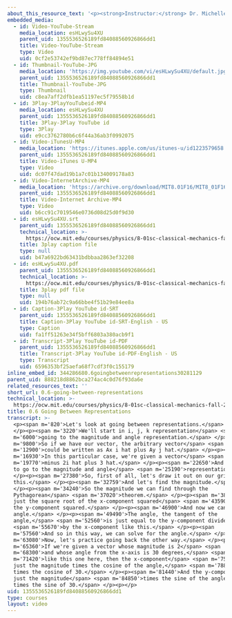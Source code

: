 ```yaml
---
about_this_resource_text: '<p><strong>Instructor:</strong> Dr. Michelle Tomasik</p>'
embedded_media:
  - id: Video-YouTube-Stream
    media_location: esHLwySu4XU
    parent_uid: 1355536526189fd84088560926866dd1
    title: Video-YouTube-Stream
    type: Video
    uid: 0cf2e53742ef9bd87ec778ff84894e51
  - id: Thumbnail-YouTube-JPG
    media_location: 'https://img.youtube.com/vi/esHLwySu4XU/default.jpg'
    parent_uid: 1355536526189fd84088560926866dd1
    title: Thumbnail-YouTube-JPG
    type: Thumbnail
    uid: c8ea7aff2dfb1ea51197ec5f79558b1d
  - id: 3Play-3PlayYouTubeid-MP4
    media_location: esHLwySu4XU
    parent_uid: 1355536526189fd84088560926866dd1
    title: 3Play-3Play YouTube id
    type: 3Play
    uid: e9cc3762780b6c6f44a36ab3f0992075
  - id: Video-iTunesU-MP4
    media_location: 'https://itunes.apple.com/us/itunes-u/id1223579658'
    parent_uid: 1355536526189fd84088560926866dd1
    title: Video-iTunes U-MP4
    type: Video
    uid: dc07f47dad19b1a7c01b134009178a83
  - id: Video-InternetArchive-MP4
    media_location: 'https://archive.org/download/MIT8.01F16/MIT8_01F16_L00v06_360p.mp4'
    parent_uid: 1355536526189fd84088560926866dd1
    title: Video-Internet Archive-MP4
    type: Video
    uid: b6cc91c7019546e0736d08d25d0f9d30
  - id: esHLwySu4XU.srt
    parent_uid: 1355536526189fd84088560926866dd1
    technical_location: >-
      https://ocw.mit.edu/courses/physics/8-01sc-classical-mechanics-fall-2016/review-vectors/0.6-going-between-representations/0.6-going-between-representations/esHLwySu4XU.srt
    title: 3play caption file
    type: null
    uid: b47a6922bd63431bdbbaa2863ef32208
  - id: esHLwySu4XU.pdf
    parent_uid: 1355536526189fd84088560926866dd1
    technical_location: >-
      https://ocw.mit.edu/courses/physics/8-01sc-classical-mechanics-fall-2016/review-vectors/0.6-going-between-representations/0.6-going-between-representations/esHLwySu4XU.pdf
    title: 3play pdf file
    type: null
    uid: 194b76ab72c9a66bbe4f51b29e84ee8a
  - id: Caption-3Play YouTube id-SRT
    parent_uid: 1355536526189fd84088560926866dd1
    title: Caption-3Play YouTube id-SRT-English - US
    type: Caption
    uid: fa1ff51263e34f5bff6803a380acb9f1
  - id: Transcript-3Play YouTube id-PDF
    parent_uid: 1355536526189fd84088560926866dd1
    title: Transcript-3Play YouTube id-PDF-English - US
    type: Transcript
    uid: 6596353bf25aefa68f7cdf3f0c155179
inline_embed_id: 344286680.6goingbetweenrepresentations30281129
parent_uid: 888218d8862bca274ac4c0d76f93da6e
related_resources_text: ''
short_url: 0.6-going-between-representations
technical_location: >-
  https://ocw.mit.edu/courses/physics/8-01sc-classical-mechanics-fall-2016/review-vectors/0.6-going-between-representations/0.6-going-between-representations
title: 0.6 Going Between Representations
transcript: >-
  <p><span m='820'>Let's look at going between representations.</span>
  </p><p><span m='3220'>We'll start in i, j, k representation</span> <span
  m='6000'>going to the magnitude and angle representation.</span> </p><p><span
  m='9800'>So if we have our vector, the arbitrary vector</span> <span
  m='12900'>could be written as Ax i hat plus Ay j hat.</span> </p><p><span
  m='16930'>In this particular case, we're given a vector</span> <span
  m='19770'>minus 2i hat plus 3 hat.</span> </p><p><span m='22650'>And we'd like
  to go to the magnitude and angle</span> <span m='25190'>representation.</span>
  </p><p><span m='27380'>So, first of all, let's draw it out on our grid like
  this.</span> </p><p><span m='32759'>And let's find the magnitude.</span>
  </p><p><span m='34240'>So the magnitude we can find through the
  Pythagorean</span> <span m='37020'>theorem.</span> </p><p><span m='38240'>It's
  just the square root of the x-component squared</span> <span m='43590'>plus
  the y-component squared.</span> </p><p><span m='46900'>And now we can find the
  angle.</span> </p><p><span m='49490'>The angle, the tangent of the
  angle,</span> <span m='52560'>is just equal to the y-component divided</span>
  <span m='55670'>by the x-component like this.</span> </p><p><span
  m='57560'>And so in this way, we can solve for the angle.</span> </p><p><span
  m='63080'>Now, let's practice going back the other way.</span> </p><p><span
  m='65360'>If we're given a vector whose magnitude is 2</span> <span
  m='68300'>and whose angle from the x-axis is 30 degrees,</span> <span
  m='71420'>like this one here, then the x-component</span> <span m='75470'>is
  just the magnitude times the cosine of the angle,</span> <span m='78810'>so 2
  times the cosine of 30.</span> </p><p><span m='81440'>And the y-component is
  just the magnitude</span> <span m='84850'>times the sine of the angle, so 2
  times the sine of 30.</span> </p><p></p>
uid: 1355536526189fd84088560926866dd1
type: courses
layout: video
---
```

